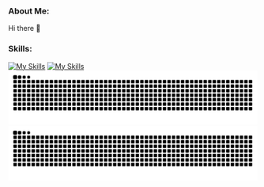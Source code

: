 ### About Me:
Hi there 👋

### Skills:
[![My Skills](https://skillicons.dev/icons?i=python,aws,nodejs,react,nextjs,nestjs,vuejs,tauri,typescript,jest,linux,php,bash,mysql,docker&theme=light#gh-light-mode-only)](https://github.com/lukeadawson/lukeadawson#gh-light-mode-only)
[![My Skills](https://skillicons.dev/icons?i=python,aws,nodejs,react,nextjs,nestjs,vuejs,tauri,typescript,jest,linux,php,bash,mysql,docker&theme=dark#gh-dark-mode-only)](https://github.com/lukeadawson/lukeadawson#gh-dark-mode-only)
![Snake](https://raw.githubusercontent.com/lukeadawson/lukeadawson/output/github-snake.svg#gh-light-mode-only)
![Snake](https://raw.githubusercontent.com/lukeadawson/lukeadawson/output/github-snake-dark.svg#gh-dark-mode-only)
